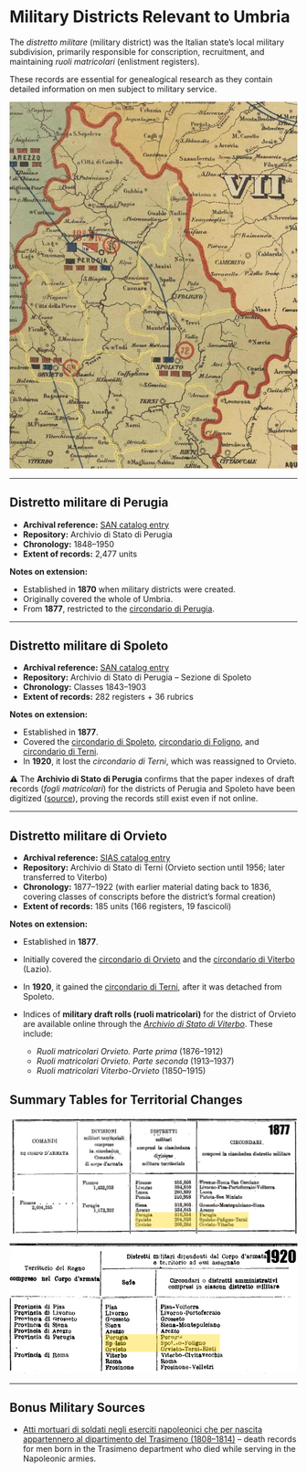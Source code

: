 # Military Districts Relevant to Umbria

The *distretto militare* (military district) was the Italian state’s local military subdivision, primarily responsible for conscription, recruitment, and maintaining *ruoli matricolari* (enlistment registers). 

These records are essential for genealogical research as they contain detailed information on men subject to military service.

![alt text](img/Distretti_militari_confini_1883.jpg "Borders in 1883")

---

## Distretto militare di Perugia

* **Archival reference:** [SAN catalog entry](http://san.beniculturali.it/web/san/dettaglio-complesso-documentario?step=dettaglio&codiSanCompl=san.cat.complArch.96259&id=96259)
* **Repository:** Archivio di Stato di Perugia
* **Chronology:** 1848–1950
* **Extent of records:** 2,477 units

**Notes on extension:**

* Established in **1870** when military districts were created.
* Originally covered the whole of Umbria.
* From **1877**, restricted to the [circondario di Perugia](https://it.wikipedia.org/wiki/Circondario_di_Perugia).

---

## Distretto militare di Spoleto

* **Archival reference:** [SAN catalog entry](http://san.beniculturali.it/web/san/dettaglio-complesso-documentario?step=dettaglio&codiSanCompl=san.cat.complArch.46377&id=46377)
* **Repository:** Archivio di Stato di Perugia – Sezione di Spoleto
* **Chronology:** Classes 1843–1903
* **Extent of records:** 282 registers + 36 rubrics

**Notes on extension:**

* Established in **1877**.
* Covered the [circondario di Spoleto](https://it.wikipedia.org/wiki/Circondario_di_Spoleto), [circondario di Foligno](https://it.wikipedia.org/wiki/Circondario_di_Foligno), and [circondario di Terni](https://it.wikipedia.org/wiki/Circondario_di_Terni).
* In **1920**, it lost the *circondario di Terni*, which was reassigned to Orvieto.

⚠️ The **Archivio di Stato di Perugia** confirms that the paper indexes of draft records (*fogli matricolari*) for the districts of Perugia and Spoleto have been digitized ([source](http://www.archiviodistatoperugia.it/sites/default/files/istruzioni_opendams.pdf)), proving the records still exist even if not online.

---

## Distretto militare di Orvieto

* **Archival reference:** [SIAS catalog entry](https://sias-archivi.cultura.gov.it/cgi-bin/pagina.pl?TipoPag=comparc&Chiave=479703&RicSez=fondi&RicTipoScheda=ca&RicProgetto=as%2Dterni%2Dorvieto&RicVM=indice)
* **Repository:** Archivio di Stato di Terni (Orvieto section until 1956; later transferred to Viterbo)
* **Chronology:** 1877–1922 (with earlier material dating back to 1836, covering classes of conscripts before the district’s formal creation)
* **Extent of records:** 185 units (166 registers, 19 fascicoli)

**Notes on extension:**

* Established in **1877**.
* Initially covered the [circondario di Orvieto](https://it.wikipedia.org/wiki/Circondario_di_Orvieto) and the [circondario di Viterbo](https://it.wikipedia.org/wiki/Circondario_di_Viterbo) (Lazio).
* In **1920**, it gained the [circondario di Terni](https://it.wikipedia.org/wiki/Circondario_di_Terni), after it was detached from Spoleto.


* Indices of **military draft rolls (ruoli matricolari)** for the district of Orvieto are available online through the *[Archivio di Stato di Viterbo](https://archiviodistatoviterbo.cultura.gov.it/patrimonio-documentario/inventari-on-line-1)*. These include:

  * *Ruoli matricolari Orvieto. Parte prima* (1876–1912)
  * *Ruoli matricolari Orvieto. Parte seconda* (1913–1937)
  * *Ruoli matricolari Viterbo-Orvieto* (1850–1915)


## Summary Tables for Territorial Changes

![alt text](img/Legge_22_marzo_1877,_n._3750.png "1877")

![alt text](img/Regio_decreto_13_maggio_1920,_n._607.png "1920")

---

## Bonus Military Sources

* [Atti mortuari di soldati negli eserciti napoleonici che per nascita appartennero al dipartimento del Trasimeno (1808–1814)](https://antenati.cultura.gov.it/ark:/12657/an_ua37808965/Lqy7W1q) – death records for men born in the Trasimeno department who died while serving in the Napoleonic armies.
